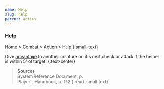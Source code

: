```yaml
---
name: Help
slug: help
parent: action
---
```

### Help
[Home](dm-operations-center) > [Combat](combat) > [Action](action) > Help {.small-text}

Give [advantage](advantage-and-disadvantage) to another creature on it's next check or attack if the helper is within 5' of target. {.text-center}


 
> **Sources** <br/>
> System Reference Document, p. <br/>
> Player's Handbook, p. 192
{.read .small-text}